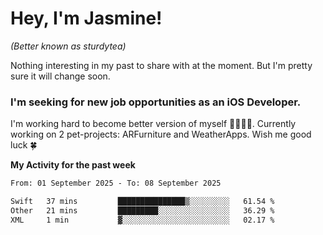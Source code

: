 # Hey, I'm Jasmine!
_(Better known as sturdytea)_

Nothing interesting in my past to share with at the moment. 
But I'm pretty sure it will change soon.

### I'm seeking for new job opportunities as an iOS Developer. 

I'm working hard to become better version of myself 🙇‍♀🏋️‍♀️. 
Currently working on 2 pet-projects: ARFurniture and WeatherApps. 
Wish me good luck 🍀

**My Activity for the past week**

<!--START_SECTION:waka-->

```txt
From: 01 September 2025 - To: 08 September 2025

Swift   37 mins         ███████████████▒░░░░░░░░░   61.54 %
Other   21 mins         █████████░░░░░░░░░░░░░░░░   36.29 %
XML     1 min           ▓░░░░░░░░░░░░░░░░░░░░░░░░   02.17 %
```

<!--END_SECTION:waka-->
